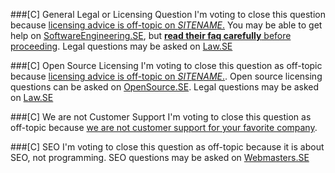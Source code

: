 ###[C] General Legal or Licensing Question
I'm voting to close this question because [licensing advice is off-topic on $SITENAME$.](//meta.stackoverflow.com/a/274964) You may be able to get help on [SoftwareEngineering.SE](//softwareengineering.stackexchange.com), but [**read their faq carefully** before proceeding](//meta.softwareengineering.stackexchange.com/questions/7265/when-is-a-software-licensing-question-on-topic). Legal questions may be asked on [Law.SE](//law.stackexchange.com/)

###[C] Open Source Licensing
I'm voting to close this question as off-topic because [licensing advice is off-topic on $SITENAME$.](//meta.stackoverflow.com/a/274964). Open source licensing questions can be asked on [OpenSource.SE](//opensource.stackexchange.com/help/on-topic). Legal questions may be asked on [Law.SE](//law.stackexchange.com/)
 
###[C] We are not Customer Support
I'm voting to close this question as off-topic because [we are not customer support for your favorite company](//meta.stackoverflow.com/questions/255745/).

###[C] SEO
I'm voting to close this question as off-topic because it is about SEO, not programming. SEO questions may be asked on [Webmasters.SE](//webmasters.stackexchange.com/)
